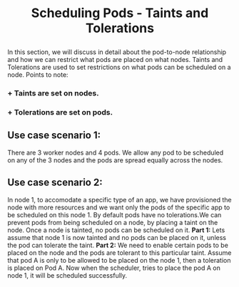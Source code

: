 # <p style="text-align: center;">Scheduling Pods - Taints and Tolerations</p>

In this section, we will discuss in detail about the pod-to-node relationship and how we can restrict what pods are placed on what nodes.
Taints and Tolerations are used to set restrictions on what pods can be scheduled on a node.
Points to note:

### + Taints are set on nodes.
### + Tolerations are set on pods.

## Use case scenario 1:

There are 3 worker nodes and 4 pods. 
We allow any pod to be scheduled on any of the 3 nodes and the pods are spread equally across the nodes.

## Use case scenario 2:

In node 1, to accomodate a specific type of an app, we have provisioned the node with more resources and we want only the pods of the specific app to be scheduled on this node 1.
By default pods have no tolerations.We can prevent pods from being scheduled on a node, by placing a taint on the node. 
Once a node is tainted, no pods can be scheduled on it.
**Part 1:** Lets assume that node 1 is now tainted and no pods can be placed on it, unless the pod can tolerate the taint.
**Part 2:** We need to enable certain pods to be placed on the node and the pods are tolerant to this particular taint. Assume that pod A is only to be allowed to be placed on the node 1, 
then a toleration is placed on Pod A. Now when the scheduler, tries to place the pod A on node 1, it will be scheduled successfully.



